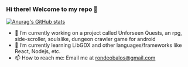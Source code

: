 ### Hi there! Welcome to my repo 👋
[![Anurag's GitHub stats](https://github-readme-stats.vercel.app/api?username=rondeo-balos&count_private=true&show_icons=true&theme=dark)](https://github.com/anuraghazra/github-readme-stats)
<!--[![GitHub Streak](https://streak-stats.demolab.com/?user=rondeo-balos&theme=dark)](https://git.io/streak-stats)-->
- 🔭 I’m currently working on a project called Unforseen Quests, an rpg, side-scroller, soulslike, dungeon crawler game for android
- 🌱 I’m currently learning LibGDX and other languages/frameworks like React, Nodejs, etc.
- 📫 How to reach me: Email me at rondeobalos@gmail.com
<!--
**rondeo-balos/rondeo-balos** is a ✨ _special_ ✨ repository because its `README.md` (this file) appears on your GitHub profile.

Here are some ideas to get you started:

- 🔭 I’m currently working on ...
- 🌱 I’m currently learning ...
- 👯 I’m looking to collaborate on ...
- 🤔 I’m looking for help with ...
- 💬 Ask me about ...
- 📫 How to reach me: ...
- 😄 Pronouns: ...
- ⚡ Fun fact: ...
-->
